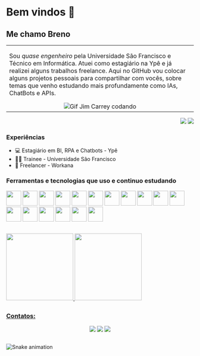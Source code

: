 # Bem vindos 👋

## Me chamo Breno

<p align="right">
<table width="100%">
<tr><td valign="top" width="50%">

Sou *quase engenheiro* pela Universidade São Francisco e Técnico em Informática. Atuei como estagiário na Ypê e já realizei alguns trabalhos freelance. Aqui no GitHub vou colocar alguns projetos pessoais para compartilhar com vocês, sobre temas que venho estudando mais profundamente como IAs, ChatBots e APIs.
   
<div align="center"> 
  <img src="https://media.tenor.com/pVwOAuOdI4MAAAAC/jim-carrey-bruce-almighty.gif" alt="Gif Jim Carrey codando">
</div>

</td></tr>
</table>
</p>

<p align="right">
<img src="https://views.whatilearened.today/views/github/brenoenrico999/views.svg"> <a href="https://github.com/brenoenrico999/"><img src="https://img.shields.io/github/followers/brenoenrico999?color=%234CC61E&label=GitHub%20Followers%20%3A"/></a>
</p>

### Experiências

- 💻 Estagiário em BI, RPA e Chatbots - Ypê
- 👨‍🔧 Trainee - Universidade São Francisco
- 💪 Freelancer - Workana

### Ferramentas e tecnologias que uso e continuo estudando

<img src="https://cdn.jsdelivr.net/gh/devicons/devicon/icons/c/c-original.svg" width="40" height="40"/> <img src="https://cdn.jsdelivr.net/gh/devicons/devicon/icons/cplusplus/cplusplus-original.svg" width="40" height="40"/> <img src="https://cdn.jsdelivr.net/gh/devicons/devicon/icons/csharp/csharp-original.svg" width="40" height="40"/> <img src="https://cdn.jsdelivr.net/gh/devicons/devicon/icons/dotnetcore/dotnetcore-original.svg" width="40" height="40"/> <img src="https://cdn.jsdelivr.net/gh/devicons/devicon/icons/css3/css3-original.svg" width="40" height="40"/> <img src="https://cdn.jsdelivr.net/gh/devicons/devicon/icons/html5/html5-original.svg" width="40" height="40"/> <img src="https://cdn.jsdelivr.net/gh/devicons/devicon/icons/javascript/javascript-original.svg" width="40" height="40"/> <img src="https://cdn.jsdelivr.net/gh/devicons/devicon/icons/java/java-original.svg" width="40" height="40"/> <img src="https://cdn.jsdelivr.net/gh/devicons/devicon/icons/kotlin/kotlin-original.svg" width="40" height="40"/>  <img src="https://cdn.jsdelivr.net/gh/devicons/devicon/icons/nextjs/nextjs-original.svg" width="40" height="40"/> <img src="https://cdn.jsdelivr.net/gh/devicons/devicon/icons/nodejs/nodejs-original.svg" width="40" height="40"/> <img src="https://cdn.jsdelivr.net/gh/devicons/devicon/icons/python/python-original.svg" width="40" height="40"/> <img src="https://cdn.jsdelivr.net/gh/devicons/devicon/icons/react/react-original.svg" width="40" height="40"/> <img src="https://cdn.jsdelivr.net/gh/devicons/devicon/icons/tensorflow/tensorflow-original.svg" width="40" height="40"/> <img src="https://cdn.jsdelivr.net/gh/devicons/devicon/icons/typescript/typescript-original.svg" width="40" height="40"/> <img src="https://cdn.jsdelivr.net/gh/devicons/devicon/icons/linux/linux-original.svg" width="40" height="40"/> <img src="https://cdn.jsdelivr.net/gh/devicons/devicon/icons/jira/jira-original.svg" width="40" height="40"/> 

##
<div>
  <a href="https://github.com/brenoenrico999">
  <img height="180em" src="https://github-readme-stats.vercel.app/api/top-langs/?username=brenoenrico999&layout=compact&langs_count=7&theme=dracula"/>
  <img height="180em" src="https://github-readme-stats.vercel.app/api?username=brenoenrico999&show_icons=true&theme=dracula&include_all_commits=true&count_private=true"/>
</div>

##
### Contatos:
<div align="center"> 
  <a href="https://instagram.com/brenoenrico" target="_blank"><img src="https://img.shields.io/badge/-Instagram-%23E4405F?style=for-the-badge&logo=instagram&logoColor=white" target="_blank"></a> 
  <a href = "mailto:brenoenrico999@gmail.com"><img src="https://img.shields.io/badge/-Gmail-%23333?style=for-the-badge&logo=gmail&logoColor=white" target="_blank"></a>
  <a href="https://www.linkedin.com/in/brenoenrico" target="_blank"><img src="https://img.shields.io/badge/-LinkedIn-%230077B5?style=for-the-badge&logo=linkedin&logoColor=white" target="_blank"></a> 
</div>

##
  ![Snake animation](https://github.com/camilafernanda/camilafernanda/blob/output/github-contribution-grid-snake.svg)
